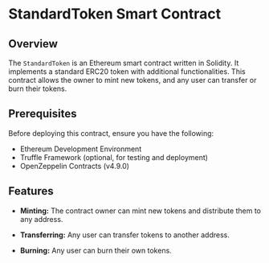 # StandardToken Smart Contract

## Overview

The `StandardToken` is an Ethereum smart contract written in Solidity. It implements a standard ERC20 token with additional functionalities. This contract allows the owner to mint new tokens, and any user can transfer or burn their tokens.

## Prerequisites

Before deploying this contract, ensure you have the following:

- Ethereum Development Environment
- Truffle Framework (optional, for testing and deployment)
- OpenZeppelin Contracts (v4.9.0)


## Features

- **Minting:** The contract owner can mint new tokens and distribute them to any address.

- **Transferring:** Any user can transfer tokens to another address.

- **Burning:** Any user can burn their own tokens.
